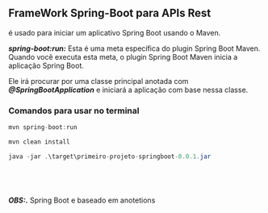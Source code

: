## FrameWork Spring-Boot para APIs Rest 

é usado para iniciar um aplicativo Spring Boot usando o Maven. 

***spring-boot:run:*** Esta é uma meta específica do plugin Spring Boot Maven. Quando você executa esta meta, o plugin Spring Boot Maven inicia a aplicação Spring Boot. 

Ele irá procurar por uma classe principal anotada com ***@SpringBootApplication*** e iniciará a aplicação com base nessa classe.

### Comandos para usar no terminal 

```java
mvn spring-boot:run
```

```java
mvn clean install
```

```java
java -jar .\target\primeiro-projeto-springboot-0.0.1.jar
```

```java

```
```java

```

```java

```

```java

```

***OBS:.*** Spring Boot e baseado em anotetions 

```java

```

```java

```

```java

```

```java

```

```java

```

```java

``` 

```java

```

```java

```

```java

```


